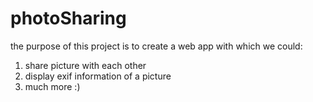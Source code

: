 photoSharing
============

the purpose of this project is to create a web app with which we could: <br>
1. share picture with each other <br>
2. display exif information of a picture <br>
3. much more :) <br>
